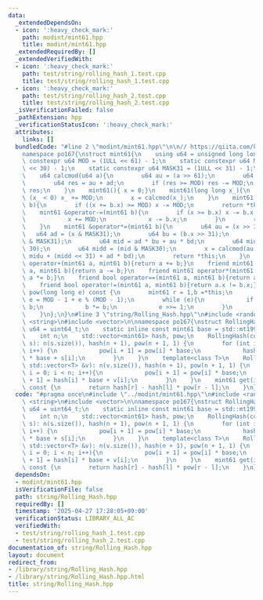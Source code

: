 ```yaml
---
data:
  _extendedDependsOn:
  - icon: ':heavy_check_mark:'
    path: modint/mint61.hpp
    title: modint/mint61.hpp
  _extendedRequiredBy: []
  _extendedVerifiedWith:
  - icon: ':heavy_check_mark:'
    path: test/string/rolling_hash_1.test.cpp
    title: test/string/rolling_hash_1.test.cpp
  - icon: ':heavy_check_mark:'
    path: test/string/rolling_hash_2.test.cpp
    title: test/string/rolling_hash_2.test.cpp
  _isVerificationFailed: false
  _pathExtension: hpp
  _verificationStatusIcon: ':heavy_check_mark:'
  attributes:
    links: []
  bundledCode: "#line 2 \"modint/mint61.hpp\"\n\n// https://qiita.com/keymoon/items/11fac5627672a6d6a9f6\n\
    namespace po167{\nstruct mint61{\n    using u64 = unsigned long long;\n    static\
    \ constexpr u64 MOD = (1ULL << 61) - 1;\n    static constexpr u64 MASK30 = (1ULL\
    \ << 30) - 1;\n    static constexpr u64 MASK31 = (1ULL << 31) - 1;\n    u64  x;\n\
    \    u64 calcmod(u64 a){\n        u64 au = (a >> 61);\n        u64 ad = (a & MOD);\n\
    \        u64 res = au + ad;\n        if (res >= MOD) res -= MOD;\n        return\
    \ res;\n    }\n    mint61(){ x = 0;}\n    mint61(long long x_){\n        while\
    \ (x_ < 0) x_ += MOD;\n        x = calcmod(x_);\n    }\n    mint61 &operator+=(mint61\
    \ b){\n        if ((x += b.x) >= MOD) x -= MOD;\n        return *this;\n    }\n\
    \    mint61 &operator-=(mint61 b){\n        if (x >= b.x) x -= b.x;\n        else{\n\
    \            x += MOD;\n            x -= b.x;\n        }\n        return *this;\n\
    \    }\n    mint61 &operator*=(mint61 b){\n        u64 au = (x >> 31);\n     \
    \   u64 ad = (x & MASK31);\n        u64 bu = (b.x >> 31);\n        u64 bd = (b.x\
    \ & MASK31);\n        u64 mid = ad * bu + au * bd;\n        u64 midu = (mid >>\
    \ 30);\n        u64 midd = (mid & MASK30);\n        x = calcmod(au * bu * 2 +\
    \ midu + (midd << 31) + ad * bd);\n        return *this;\n    }\n    friend mint61\
    \ operator+(mint61 a, mint61 b){return a += b;}\n    friend mint61 operator-(mint61\
    \ a, mint61 b){return a -= b;}\n    friend mint61 operator*(mint61 a, mint61 b){return\
    \ a *= b;}\n    friend bool operator==(mint61 a, mint61 b){return a.x == b.x;}\n\
    \    friend bool operator!=(mint61 a, mint61 b){return a.x != b.x;}\n    mint61\
    \ pow(long long e) const {\n        mint61 r = 1,b =*this;\n        if (e < 0)\
    \ e = MOD - 1 + e % (MOD - 1);\n        while (e){\n            if (e & 1) r *=\
    \ b;\n            b *= b;\n            e >>= 1;\n        }\n        return r;\n\
    \    }\n};\n}\n#line 3 \"string/Rolling_Hash.hpp\"\n#include <random>\n#include\
    \ <string>\n#include <vector>\n\nnamespace po167{\nstruct RollingHash {\n    using\
    \ u64 = uint64_t;\n    static inline const mint61 base = std::mt19937_64{std::random_device{}()}();\n\
    \    int n;\n    std::vector<mint61> hash, pow;\n    RollingHash(const std::string&\
    \ s): n(s.size()), hash(n + 1), pow(n + 1, 1) {\n        for (int i = 0; i < n;\
    \ i++) {\n            pow[i + 1] = pow[i] * base;\n            hash[i + 1] = hash[i]\
    \ * base + s[i];\n        }\n    }\n    template<class T>\n    RollingHash(const\
    \ std::vector<T> &v): n(v.size()), hash(n + 1), pow(n + 1, 1) {\n        for (int\
    \ i = 0; i < n; i++){\n            pow[i + 1] = pow[i] * base;\n            hash[i\
    \ + 1] = hash[i] * base + v[i];\n        }\n    }\n    mint61 get(int l, int r)\
    \ const {\n        return hash[r] - hash[l] * pow[r - l];\n    }\n};\n}\n"
  code: "#pragma once\n#include \"../modint/mint61.hpp\"\n#include <random>\n#include\
    \ <string>\n#include <vector>\n\nnamespace po167{\nstruct RollingHash {\n    using\
    \ u64 = uint64_t;\n    static inline const mint61 base = std::mt19937_64{std::random_device{}()}();\n\
    \    int n;\n    std::vector<mint61> hash, pow;\n    RollingHash(const std::string&\
    \ s): n(s.size()), hash(n + 1), pow(n + 1, 1) {\n        for (int i = 0; i < n;\
    \ i++) {\n            pow[i + 1] = pow[i] * base;\n            hash[i + 1] = hash[i]\
    \ * base + s[i];\n        }\n    }\n    template<class T>\n    RollingHash(const\
    \ std::vector<T> &v): n(v.size()), hash(n + 1), pow(n + 1, 1) {\n        for (int\
    \ i = 0; i < n; i++){\n            pow[i + 1] = pow[i] * base;\n            hash[i\
    \ + 1] = hash[i] * base + v[i];\n        }\n    }\n    mint61 get(int l, int r)\
    \ const {\n        return hash[r] - hash[l] * pow[r - l];\n    }\n};\n}"
  dependsOn:
  - modint/mint61.hpp
  isVerificationFile: false
  path: string/Rolling_Hash.hpp
  requiredBy: []
  timestamp: '2025-04-27 17:28:05+09:00'
  verificationStatus: LIBRARY_ALL_AC
  verifiedWith:
  - test/string/rolling_hash_1.test.cpp
  - test/string/rolling_hash_2.test.cpp
documentation_of: string/Rolling_Hash.hpp
layout: document
redirect_from:
- /library/string/Rolling_Hash.hpp
- /library/string/Rolling_Hash.hpp.html
title: string/Rolling_Hash.hpp
---
```

